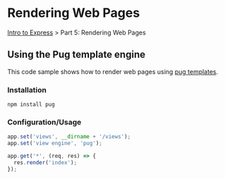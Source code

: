 # Rendering Web Pages
[Intro to Express](https://github.com/Cynicollision/express-demo) > Part 5: Rendering Web Pages

## Using the Pug template engine 
This code sample shows how to render web pages using [pug templates](https://pugjs.org).

### Installation
```
npm install pug
````

### Configuration/Usage
```javascript
app.set('views', __dirname + '/views');
app.set('view engine', 'pug');

app.get('*', (req, res) => {
  res.render('index');
});
```